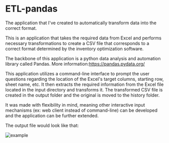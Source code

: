 
# ETL-pandas
The application that I've created to automatically transform data into the correct format.

This is an application that takes the required data from Excel and performs necessary transformations to create a CSV file that corresponds to a correct format determined by the inventory optimization software. 
  
The backbone of this application is a python data analysis and automation library called Pandas. More information:https://pandas.pydata.org/

This application utilizes a command-line interface to prompt the user questions regarding the location of the Excel's target columns, starting row, sheet name, etc. It then extracts the required information from the Excel file located in the input directory and transforms it. The transformed CSV file is created in the output folder and the original is moved to the history folder.
 
It was made with flexibility in mind, meaning other interactive input mechanisms (ex: web client instead of command-line) can be developed and the application can be further extended. 

The output file would look like that:

![example](https://user-images.githubusercontent.com/88110913/127644355-55d16841-b588-470e-ae20-21af95c7c0a7.jpg)
